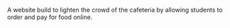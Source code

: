 A website build to lighten the crowd of the cafeteria by allowing students to order and pay for food online.
